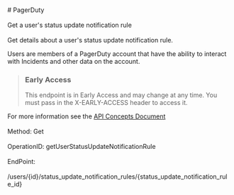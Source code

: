 <br>#     PagerDuty</br>
<br>Get a user's status update notification rule</br>
<br>Get details about a user's status update notification rule.

Users are members of a PagerDuty account that have the ability to interact with Incidents and other data on the account.


> ### Early Access
> This endpoint is in Early Access and may change at any time. You must pass in the X-EARLY-ACCESS header to access it.

For more information see the [API Concepts Document](../../docs/CONCEPTS.md#users)
</br>
<br>Method: Get</br>
<br>OperationID: getUserStatusUpdateNotificationRule</br>
<br>EndPoint:</br>
<br>/users/{id}/status_update_notification_rules/{status_update_notification_rule_id}</br>
